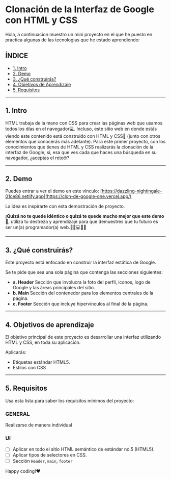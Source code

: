 # Clonación de la Interfaz de Google con HTML y CSS

Hola, a continuacion muestro un mini proyecto en el que he puesto en practica algunas de las tecnologias que he estado aprendiendo:

## **ÍNDICE**

- [1. Intro](https://github.com/nancynsalazar/clonacion-google/blob/main/README.md#1-intro)
- [2. Demo](https://github.com/nancynsalazar/clonacion-google/blob/main/README.md#2-demo)
- [3. ¿Qué construirás?](https://github.com/nancynsalazar/clonacion-google#3-qu%C3%A9-construir%C3%A1s)
- [4. Objetivos de Aprendizaje](https://github.com/nancynsalazar/clonacion-google#4-objetivos-de-aprendizaje)
- [5. Requisitos](https://github.com/nancynsalazar/clonacion-google#5-requisitos)

---

## 1. Intro

HTML trabaja de la mano con CSS para crear las páginas web que usamos todos los días en el navegador💻. Incluso, este sitio web en donde estás viendo este contenido está construido con HTML y CSS🤯 (junto con otros elementos que conocerás más adelante). Para este primer proyecto, con los conocimientos que tienes de HTML y CSS realizarás la clonación de la interfaz de Google, sí, esa que ves cada que haces una búsqueda en su navegador, ¿aceptas el reto🤓?

---

## 2. Demo

Puedes entrar a ver el demo en este vínculo: [https://dazzling-nightingale-01ce86.netlify.app](https://clon-de-google-one.vercel.app/)

La idea es inspirarte con esta demostración de proyecto.

**¡Quizá no te quede idéntico o quizá te quede mucho mejor que este demo🤩**, utiliza tu destreza y aprendizaje para que demuestres que tu futuro es ser un(a) programador(a) web.👩🏻💻👦🏻

---

## 3. ¿Qué construirás?

Este proyecto está enfocado en construir la interfaz estática de Google.

Se te pide que sea una sola página que contenga las secciones siguientes:

- **a. Header**
  Sección que involucra la foto del perfil, iconos, logo de Google y las áreas principales del sitio.
- **b. Main**
  Sección del contenedor para los elementos centrales de la página.
- **c. Footer**
  Sección que incluye hipervínculos al final de la página.

---

## 4. Objetivos de aprendizaje

El objetivo principal de este proyecto es desarrollar una interfaz utilizando HTML y CSS, en toda su aplicación.

Aplicarás:

- Etiquetas estándar HTML5.
- Estilos con CSS

---

## 5. Requisitos

Usa esta lista para saber los requisitos mínimos del proyecto:

### GENERAL

Realizarse de manera individual

### UI

- [ ] Aplicar en todo el sitio HTML semántico de estándar no.5 (HTML5).
- [ ] Aplicar tipos de selectores en CSS.
- [ ] Sección `Header`, `main`, `footer`

Happy coding!❤
